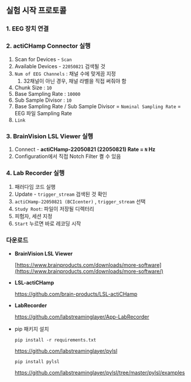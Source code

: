 ## 실험 시작 프로토콜
### 1. EEG 장치 연결
### 2. actiCHamp Connector 실행
   1. Scan for Devices - `Scan`
   2. Available Devices - `22050821` 검색될 것
   1. `Num of EEG Channels` : 채널 수에 맞게끔 지정
      1. 32채널이 아닌 경우, 채널 라벨을 직접 써줘야 함
   2. Chunk Size : `10`
   3. Base Sampling Rate : `10000`
   4. Sub Sample Divisor : `10`
   5. Base Sampling Rate / Sub Sample Divisor = `Nominal Sampling Rate` = EEG 파일 Sampling Rate
   6. `Link`
### 3. BrainVision LSL Viewer 실행
  1. Connect - **actiCHamp-22050821 (22050821) Rate = `N` Hz**
  2. Configuration에서 직접 Notch Filter 켤 수 있음
### 4. Lab Recorder 실행
  1. 패러다임 코드 실행
  2. Update - `trigger_stream` 검색된 것 확인
  3. `actiCHamp-22050821 (BCIcenter)` , `trigger_stream` 선택
  4. `Study Root`: 파일이 저장될 디렉터리
  5. 피험자, 세션 지정
  6. `Start` 누르면 바로 레코딩 시작

### 다운로드
- **BrainVision LSL Viewer**
    
    [https://www.brainproducts.com/downloads/more-software](https://www.brainproducts.com/downloads/more-software/)
    
- **LSL-actiCHamp**
    
    https://github.com/brain-products/LSL-actiCHamp
    
- **LabRecorder**
    
    https://github.com/labstreaminglayer/App-LabRecorder
    
- pip 패키지 설치
    ```
    pip install -r requirements.txt
    ```
    
    https://github.com/labstreaminglayer/pylsl
    ```bash
    pip install pylsl
    ```
    
    https://github.com/labstreaminglayer/pylsl/tree/master/pylsl/examples